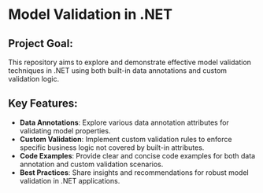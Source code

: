 # Model Validation in .NET

## Project Goal:

This repository aims to explore and demonstrate effective model validation techniques in .NET using both built-in data annotations and custom validation logic.

## Key Features:

- **Data Annotations**: Explore various data annotation attributes for validating model properties.
- **Custom Validation**: Implement custom validation rules to enforce specific business logic not covered by built-in attributes.
- **Code Examples**: Provide clear and concise code examples for both data annotation and custom validation scenarios.
- **Best Practices**: Share insights and recommendations for robust model validation in .NET applications.

